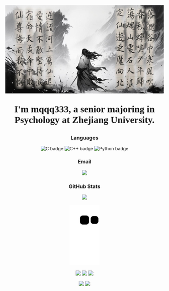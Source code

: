 <div align="center"> <img src="https://github.com/mqqq333/Images/blob/3c0356dae72b6fc3d0eac6de7d3455227d010f93/blob/main/banner.jfif" /> </div>
<p>
</p>
<p
  align="center"
  style="
    font-family: 'Edwardian Script ITC', cursive;
    font-size: 30px;
    font-weight: bold;
  "
>
  I'm mqqq333, a senior majoring in Psychology at Zhejiang University.
</p>
<h3 align="center">Languages</h3>

<div align="center">
  <div style="display: inline-block;">
    <img src="https://img.shields.io/badge/-C-A8B9CC?style=for-the-badge&logo=c&logoColor=white" alt="C badge">
  </div>

  <div style="display: inline-block;">
    <img src="https://img.shields.io/badge/-C++-00599C?style=for-the-badge&logo=cplusplus&logoColor=white" alt="C++ badge">
  </div>
  
  <div style="display: inline-block;">
    <img src="https://img.shields.io/badge/-Python-3776AB?style=for-the-badge&logo=python&logoColor=white" alt="Python badge">
  </div>
</div>




<h3 align="center">Email</h3>
<div align="center">


  [![](https://img.shields.io/badge/-GMail-EA4335?style=for-the-badge&logo=gmail&logoColor=white)](mailto:maqi316101@gmail.com)

</div>
<h3 align="center">GitHub Stats</h3>
<div align="center"> <img src="https://github-readme-stats.vercel.app/api?username=mqqq333" /> </div>

<div align="center">





![](https://raw.githubusercontent.com/mqqq333/mqqq333/main/assets/github-contribution-grid-snake.svg)

![](https://leetcode-badge.u/mmqqq.dev/v1cn/chart/submission-calendar/mmqqq.svg?type=past-year)
![](https://leetcode-badge.mmqqq.dev/v1cn/chart/submission-calendar/mmqqq.svg?type=past-year&color=yellow)
![](https://leetcode-badge.mmqqq.dev/v1cn/chart/submission-calendar/mmqqq.svg?type=past-year&color=blue)

![](https://leetcode-badge.mmqqq.dev/v1cn/card/question-process/mmqqq.svg)
![](https://leetcode-badge.mmqqq.dev/v1cn/card/contest-ranking/mmqqq.svg)



</div>
